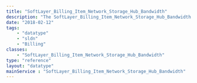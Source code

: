 ```yaml
---
title: "SoftLayer_Billing_Item_Network_Storage_Hub_Bandwidth"
description: "The SoftLayer_Billing_Item_Network_Storage_Hub_Bandwidth data type models the billing items created when a CloudLayer storage account generates a bandwidth overage charge. "
date: "2018-02-12"
tags:
    - "datatype"
    - "sldn"
    - "Billing"
classes:
    - "SoftLayer_Billing_Item_Network_Storage_Hub_Bandwidth"
type: "reference"
layout: "datatype"
mainService : "SoftLayer_Billing_Item_Network_Storage_Hub_Bandwidth"
---
```

